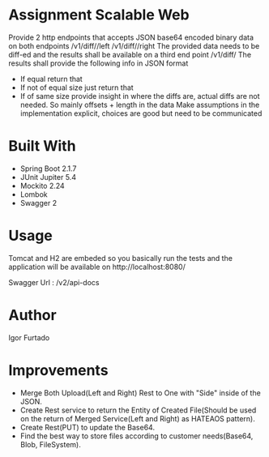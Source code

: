 # Assignment Scalable Web

Provide 2 http endpoints that accepts JSON base64 encoded binary data on both endpoints <host>/v1/diff/<ID>/left /v1/diff//right The provided data needs to be diff-ed and the results shall be available on a third end point /v1/diff/ The results shall provide the following info in JSON format

 - If equal return that
 - If not of equal size just return that
 - If of same size provide insight in where the diffs are, actual diffs are not needed. So mainly offsets + length in the data Make assumptions in the implementation explicit, choices are good but need to be communicated    

# Built With

  - Spring Boot 2.1.7
  - JUnit Jupiter 5.4
  - Mockito 2.24
  - Lombok
  - Swagger 2

# Usage
Tomcat and H2 are embeded so you basically run the tests and the application will be available on http://localhost:8080/

Swagger Url : /v2/api-docs

# Author

Igor Furtado 


# Improvements

- Merge Both Upload(Left and Right) Rest to One with "Side" inside of the JSON.
- Create Rest service to return the Entity of Created File(Should be used on the return of Merged Service(Left and Right) as HATEAOS pattern).
- Create Rest(PUT) to update the Base64.
- Find the best way to store files according to customer needs(Base64, Blob, FileSystem).



